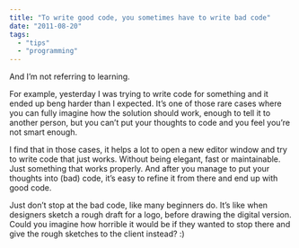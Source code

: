 ```yaml
---
title: "To write good code, you sometimes have to write bad code"
date: "2011-08-20"
tags:
  - "tips"
  - "programming"
---
```


And I’m not referring to learning.

For example, yesterday I was trying to write code for something and it ended up beng harder than I expected. It’s one of those rare cases where you can fully imagine how the solution should work, enough to tell it to another person, but you can’t put your thoughts to code and you feel you’re not smart enough.

I find that in those cases, it helps a lot to open a new editor window and try to write code that just works. Without being elegant, fast or maintainable. Just something that works properly. And after you manage to put your thoughts into (bad) code, it’s easy to refine it from there and end up with good code.

Just don’t stop at the bad code, like many beginners do. It’s like when designers sketch a rough draft for a logo, before drawing the digital version. Could you imagine how horrible it would be if they wanted to stop there and give the rough sketches to the client instead? :)
